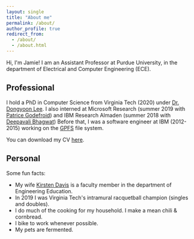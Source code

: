 ```yaml
---
layout: single
title: "About me"
permalink: /about/
author_profile: true
redirect_from: 
  - /about/
  - /about.html
---
```


Hi, I'm Jamie!
I am an Assistant Professor at Purdue University, in the department of Electrical and Computer Engineering (ECE).

## Professional

I hold a PhD in Computer Science from Virginia Tech (2020) under [Dr. Dongyoon Lee](https://www3.cs.stonybrook.edu/~dongyoon/).
I also interned at
  Microsoft Research (summer 2019 with [Patrice Godefroid](https://www.microsoft.com/en-us/research/people/pg/))
  and
  IBM Research Almaden (summer 2018 with [Deepavali Bhagwat](https://researcher.watson.ibm.com/researcher/view.php?person=us-deepavali))
Before that, I was a software engineer at IBM (2012-2015) working on the [GPFS](https://en.wikipedia.org/wiki/GPFS) file system.

You can download my CV [here](files/professional/JamesDavis-CV.pdf).

## Personal

Some fun facts:

- My wife [Kirsten Davis](https://engineering.purdue.edu/ENE/People) is a faculty member in the department of Engineering Education.
- In 2019 I was Virginia Tech's intramural racquetball champion (singles and doubles).
- I do much of the cooking for my household. I make a mean chili & cornbread.
- I bike to work whenever possible.
- My pets are fermented.
